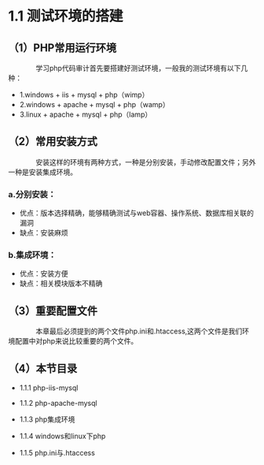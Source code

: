 

# 1.1 测试环境的搭建

## （1）PHP常用运行环境

　　　　学习php代码审计首先要搭建好测试环境，一般我的测试环境有以下几种：

* 1.windows + iis + mysql + php（wimp）
* 2.windows + apache + mysql + php（wamp）
* 3.linux + apache + mysql + php（lamp）

## （2）常用安装方式

　　　　安装这样的环境有两种方式，一种是分别安装，手动修改配置文件；另外一种是安装集成环境。

### a.分别安装：

- 优点：版本选择精确，能够精确测试与web容器、操作系统、数据库相关联的漏洞
- 缺点：安装麻烦

### b.集成环境：

- 优点：安装方便
- 缺点：相关模块版本不精确

## （3）重要配置文件

　　　　本章最后必须提到的两个文件php.ini和.htaccess,这两个文件是我们环境配置中对php来说比较重要的两个文件。

## （4）本节目录

- 1.1.1 php-iis-mysql

- 1.1.2 php-apache-mysql

- 1.1.3 php集成环境

- 1.1.4 windows和linux下php

- 1.1.5 php.ini与.htaccess

